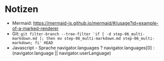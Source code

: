 Notizen
=======

- Mermaid: https://mermaid-js.github.io/mermaid/#/usage?id=example-of-a-marked-renderer
- Git: `git filter-branch --tree-filter 'if [ -d step-06_multi-markdown.md ]; then mv step-06_multi-markdown.md step-06_multi-markdown; fi' HEAD`
- Javascript - Sprache
  navigator.languages
  ? navigator.languages[0]
  : (navigator.language || navigator.userLanguage)
  